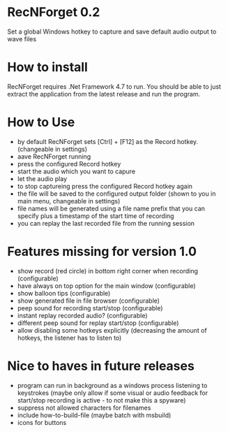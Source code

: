 # RecNForget 0.2
Set a global Windows hotkey to capture and save default audio output to wave files

# How to install
RecNForget requires .Net Framework 4.7 to run.
You should be able to just extract the application from the latest release and run the program.

# How to Use
- by default RecNForget sets [Ctrl] + [F12] as the Record hotkey. (changeable in settings)
- aave RecNForget running
- press the configured Record hotkey
- start the audio which you want to capure
- let the audio play
- to stop captureing press the configured Record hotkey again
- the file will be saved to the configured output folder (shown to you in main menu, changeable in settings)
- file names will be generated using a file name prefix that you can specify plus a timestamp of the start time of recording
- you can replay the last recorded file from the running session

# Features missing for version 1.0
- show record (red circle) in bottom right corner when recording (configurable)
- have always on top option for the main window (configurable)
- show balloon tips (configurable)
- show generated file in file browser (configurable)
- peep sound for recording start/stop (configurable)
- instant replay recorded audio? (configurable)
- different peep sound for replay start/stop (configurable)
- allow disabling some hotkeys explicitly (decreasing the amount of hotkeys, the listener has to listen to)

# Nice to haves in future releases
- program can run in background as a windows process listening to keystrokes
(maybe only allow if some visual or audio feedback for start/stop recording is active - to not make this a spyware)
- suppress not allowed characters for filenames
- include how-to-build-file (maybe batch with msbuild)
- icons for buttons
